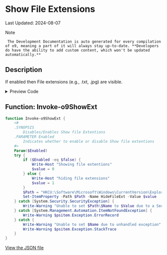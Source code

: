 # Show File Extensions

Last Updated: 2024-08-07


> [!NOTE]
     The Development Documentation is auto generated for every compilation of o9, meaning a part of it will always stay up-to-date. **Developers do have the ability to add custom content, which won't be updated automatically.**
## Description

If enabled then File extensions (e.g., .txt, .jpg) are visible.

<!-- BEGIN CUSTOM CONTENT -->

<!-- END CUSTOM CONTENT -->

<details>
<summary>Preview Code</summary>

```json
{
  "Content": "Show File Extensions",
  "Description": "If enabled then File extensions (e.g., .txt, .jpg) are visible.",
  "category": "Customize Preferences",
  "panel": "2",
  "Order": "a201_",
  "Type": "Toggle",
  "link": "https://o9-9.github.io/o9/dev/tweaks/Customize-Preferences/ShowExt"
}
```

</details>

## Function: Invoke-o9ShowExt

```powershell
function Invoke-o9ShowExt {
    <#
    .SYNOPSIS
        Disables/Enables Show file Extentions
    .PARAMETER Enabled
        Indicates whether to enable or disable Show file extentions
    #>
    Param($Enabled)
    try {
        if ($Enabled -eq $false) {
            Write-Host "Showing file extentions"
            $value = 0
        } else {
            Write-Host "hiding file extensions"
            $value = 1
        }
        $Path = "HKCU:\Software\Microsoft\Windows\CurrentVersion\Explorer\Advanced"
        Set-ItemProperty -Path $Path -Name HideFileExt -Value $value
    } catch [System.Security.SecurityException] {
        Write-Warning "Unable to set $Path\$Name to $Value due to a Security Exception"
    } catch [System.Management.Automation.ItemNotFoundException] {
        Write-Warning $psitem.Exception.ErrorRecord
    } catch {
        Write-Warning "Unable to set $Name due to unhandled exception"
        Write-Warning $psitem.Exception.StackTrace
    }
}

```


<!-- BEGIN SECOND CUSTOM CONTENT -->

<!-- END SECOND CUSTOM CONTENT -->


[View the JSON file](https://github.com/o9-9/o9/tree/main/config/tweaks.json)

